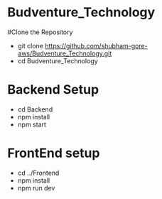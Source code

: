 # Budventure_Technology
#Clone the Repository
- git clone https://github.com/shubham-gore-aws/Budventure_Technology.git
- cd Budventure_Technology

# Backend Setup
- cd Backend
- npm install
- npm start

# FrontEnd setup 
- cd ../Frontend
- npm install
- npm run dev
